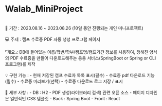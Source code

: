 # Walab_MiniProject

<br>
📆 기간 : 2023.08.16 ~ 2023.08.26 (10일 동안 진행되는 개인 미니프로젝트)
<br>
<br>
💻 주제 : 캠프 수료증 PDF 자동 생성 프로그램 페이지
<br>
<br>
⌜개요⌟: DB에 들어있는 이름/학번/학부/캠프명/캠프기간 정보를 사용하여, 정해진 양식의 PDF 수료증을 만들어 다운로드해주는 응용 서비스(SpringBoot or Spring or CLI 프로그램)를 제작
<br>
<br>
💡 구현 기능 :
- 현재 저장된 캠프 수료자 목록 표시(필수)
- 수료증 pdf 다운로드 기능(필수)
- 수료증 미리보기(선택)
- 수료증 다운로드 로그 저장 / 표시
<br>
<br>
📎 세부 사항 :
- DB : H2
- PDF 생성(라이브러리 검색) 관련 오픈 소스
- 페이지 디자인은 일반적인 CSS 템플릿
- Back : Spring Boot
- Front : React
